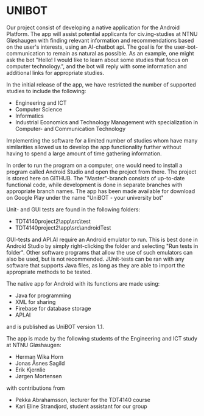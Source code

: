 # UNIBOT

Our project consist of developing a native application for the Android Platform. The app will assist potential applicants for civ.ing-studies at NTNU Gløshaugen with finding relevant information and recommendations based on the user's interests, using an AI-chatbot api. The goal is for the user-bot-communication to remain as natural as possible. As an example, one might ask the bot "Hello! I would like to learn about some studies that focus on computer technology.", and the bot will reply with some information and additional links for appropriate studies.

In the initial release of the app, we have restricted the number of supported studies to include the following:
- Engineering and ICT
- Computer Science
- Informatics
- Industrial Economics and Technology Management with specialization in Computer- and Communication Technology

Implementing the software for a limited number of studies whom have many similarities allowed us to develop the app functionality further without having to spend a large amount of time gathering information.

In order to run the program on a computer, one would need to install a program called Android Studio and open the project from there. The project is stored here on GITHUB. The "Master"-branch consists of up-to-date functional code, while development is done in separate branches with appropriate branch names. The app has been made available for download on Google Play under the name "UniBOT - your university bot"

Unit- and GUI tests are found in the following folders:
- TDT4140project2\app\src\test
- TDT4140project2\app\src\androidTest

GUI-tests and API.AI require an Android emulator to run. This is best done in Android Studio by simply right-clicking the folder and selecting "Run tests in folder". Other software programs that allow the use of such emulators can also be used, but is not recommended. JUnit-tests can be ran with any software that supports Java files, as long as they are able to import the appropriate methods to be tested.

The native app for Android with its functions are made using:
- Java for programming
- XML for sharing
- Firebase for database storage
- API.AI

and is published as UniBOT version 1.1.

The app is made by the following students of the Engineering and ICT study at NTNU Gløshaugen:
- Herman Wika Horn
- Jonas Åsnes Sagild
- Erik Kjernlie
- Jørgen Mortensen

with contributions from
- Pekka Abrahamsson, lecturer for the TDT4140 course
- Kari Eline Strandjord, student assistant for our group
